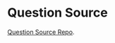 # Question Source

[Question Source Repo](https://github.com/krishnadey30/LeetCode-Questions-CompanyWise).
